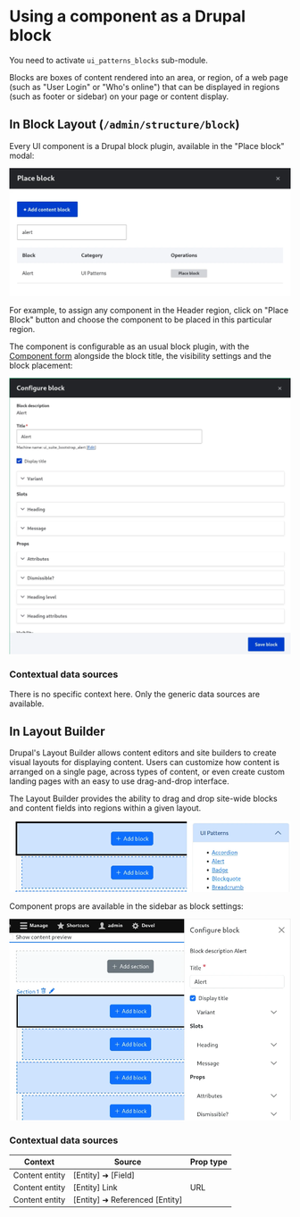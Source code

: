 # Using a component as a Drupal block

You need to activate `ui_patterns_blocks` sub-module.

Blocks are boxes of content rendered into an area, or region, of a web page (such as "User Login" or "Who's online") that can be displayed in regions (such as footer or sidebar) on your page or content display.

## In Block Layout (`/admin/structure/block`)

Every UI component is a Drupal block plugin, available in the "Place block" modal:

![](images/block-1.webp)

For example, to assign any component in the Header region, click on "Place Block" button and choose the component to be placed in this particular region.

The component is configurable as an usual block plugin, with the [Component form](3.0-component-form.md) alongside the block title, the visibility settings and the block placement:

![](images/block-2.webp)

### Contextual data sources

There is no specific context here. Only the generic data sources are available.

## In Layout Builder

Drupal's Layout Builder allows content editors and site builders to create visual layouts for displaying content. Users can customize how content is arranged on a single page, across types of content, or even create custom landing pages with an easy to use drag-and-drop interface.

The Layout Builder provides the ability to drag and drop site-wide blocks and content fields into regions within a given layout.

![](images/block-3.webp)

Component props are available in the sidebar as block settings:

![](images/block-4.webp)

### Contextual data sources

| Context        | Source                         | Prop type |
| -------------- | ------------------------------ | --------- |
| Content entity | [Entity] ➜ [Field]             |           |
| Content entity | [Entity] Link                  | URL       |
| Content entity | [Entity] ➜ Referenced [Entity] |           |
